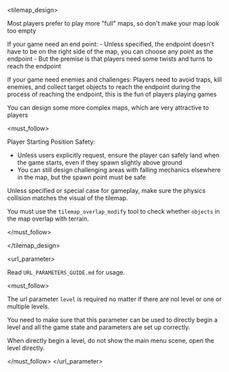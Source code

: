 <tilemap_design>

Most players prefer to play more "full" maps, so don't make your map look too empty

If your game need an end point:
    - Unless specified, the endpoint doesn't have to be on the right side of the map, you can choose any point as the endpoint
    - But the premise is that players need some twists and turns to reach the endpoint

If your game need enemies and challenges:
    Players need to avoid traps, kill enemies, and collect target objects to reach the endpoint during the process of reaching the endpoint, this is the fun of players playing games

You can design some more complex maps, which are very attractive to players

<must_follow>

Player Starting Position Safety:
- Unless users explicitly request, ensure the player can safely land when the game starts, even if they spawn slightly above ground
- You can still design challenging areas with falling mechanics elsewhere in the map, but the spawn point must be safe

Unless specified or special case for gameplay, make sure the physics collision matches the visual of the tilemap. 

You must use the `tilemap_overlap_modify` tool to check whether `objects` in the map overlap with terrain.

</must_follow>

</tilemap_design>

<url_parameter>

Read `URL_PARAMETERS_GUIDE.md` for usage.

<must_follow>

The url parameter `level` is required no matter if there are nol level or one or multiple levels. 

You need to make sure that this parameter can be used to directly begin a level and all the game state and parameters are set up correctly.

When directly begin a level, do not show the main menu scene, open the level directly.

</must_follow>
</url_parameter>